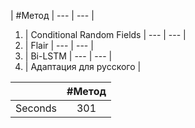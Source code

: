  | #Метод |
--- | --- |
1. | Conditional Random Fields |
--- | --- |
2. | Flair |
--- | --- |
3. | Bi-LSTM |
--- | --- |
4. | Адаптация для русского | 


|  | #Метод | 
| :---: | :---: | 
| Seconds | 301 | 
